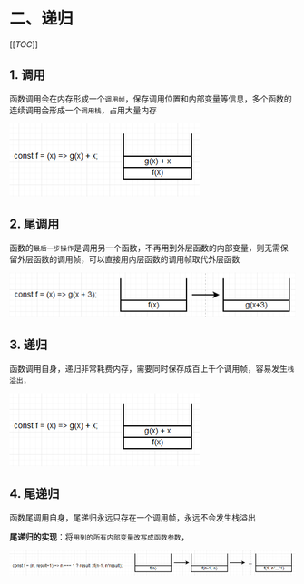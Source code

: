 # 二、递归

[[_TOC_]]

## 1. 调用

函数调用会在内存形成一个`调用帧`，保存调用位置和内部变量等信息，多个函数的连续调用会形成一个`调用栈`，占用大量内存

![调用](https://github.com/yuyuyuzhang/Blog/blob/master/images/JS/%E5%87%BD%E6%95%B0/%E8%B0%83%E7%94%A8.png)

## 2. 尾调用

函数的`最后一步操作`是调用另一个函数，不再用到外层函数的内部变量，则无需保留外层函数的调用帧，可以直接用内层函数的调用帧取代外层函数

![尾调用](https://github.com/yuyuyuzhang/Blog/blob/master/images/JS/%E5%87%BD%E6%95%B0/%E5%B0%BE%E8%B0%83%E7%94%A8.png)

## 3. 递归

函数调用自身，递归非常耗费内存，需要同时保存成百上千个调用帧，容易发生`栈溢出`，

![递归](https://github.com/yuyuyuzhang/Blog/blob/master/images/JS/%E5%87%BD%E6%95%B0/%E8%B0%83%E7%94%A8.png)

## 4. 尾递归

函数尾调用自身，尾递归永远只存在一个调用帧，永远不会发生栈溢出

**尾递归的实现**：将`用到的所有内部变量改写成函数参数`，

![尾递归](https://github.com/yuyuyuzhang/Blog/blob/master/images/JS/%E5%87%BD%E6%95%B0/%E5%B0%BE%E9%80%92%E5%BD%92.png)

